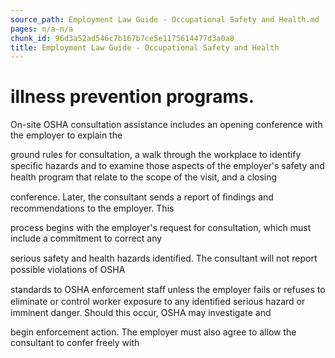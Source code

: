 ```yaml
---
source_path: Employment Law Guide - Occupational Safety and Health.md
pages: n/a-n/a
chunk_id: 96d3a52ad546c7b167b7ce5e1175614477d3a0a8
title: Employment Law Guide - Occupational Safety and Health
---
```

# illness prevention programs.

On-site OSHA consultation assistance includes an opening conference with the employer to explain the

ground rules for consultation, a walk through the workplace to identify speciﬁc hazards and to examine those aspects of the employer's safety and health program that relate to the scope of the visit, and a closing

conference. Later, the consultant sends a report of ﬁndings and recommendations to the employer. This

process begins with the employer's request for consultation, which must include a commitment to correct any

serious safety and health hazards identiﬁed. The consultant will not report possible violations of OSHA

standards to OSHA enforcement staﬀ unless the employer fails or refuses to eliminate or control worker exposure to any identiﬁed serious hazard or imminent danger. Should this occur, OSHA may investigate and

begin enforcement action. The employer must also agree to allow the consultant to confer freely with
